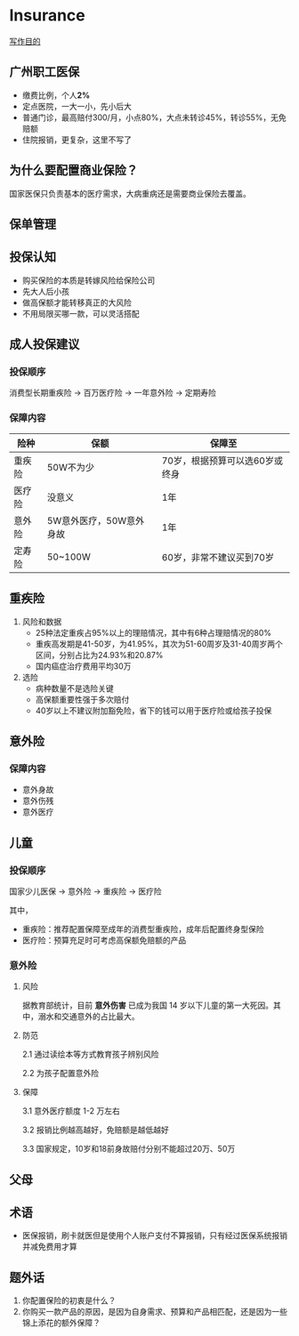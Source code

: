# Insurance

[写作目的](why.md)

## 广州职工医保

* 缴费比例，个人**2%**
* 定点医院，一大一小，先小后大
* 普通门诊，最高赔付300/月，小点80%，大点未转诊45%，转诊55%，无免赔额
* 住院报销，更复杂，这里不写了

## 为什么要配置商业保险？

国家医保只负责基本的医疗需求，大病重病还是需要商业保险去覆盖。

## 保单管理

## 投保认知

* 购买保险的本质是转嫁风险给保险公司
* 先大人后小孩
* 做高保额才能转移真正的大风险
* 不用局限买哪一款，可以灵活搭配

## 成人投保建议

### 投保顺序

消费型长期重疾险 → 百万医疗险 → 一年意外险 → 定期寿险

### 保障内容

| 险种   | 保额                    | 保障至                         |
| ------ | ----------------------- | ------------------------------ |
| 重疾险 | 50W不为少               | 70岁，根据预算可以选60岁或终身 |
| 医疗险 | 没意义                  | 1年                            |
| 意外险 | 5W意外医疗，50W意外身故 | 1年                            |
| 定寿险 | 50~100W                 | 60岁，非常不建议买到70岁       |

## 重疾险

1. 风险和数据
   * 25种法定重疾占95%以上的理赔情况，其中有6种占理赔情况的80%
   * 重疾高发期是41-50岁，为41.95%，其次为51-60周岁及31-40周岁两个区间，分别占比为24.93%和20.87%
   * 国内癌症治疗费用平均30万
2. 选险
   * 病种数量不是选险关键
   * 高保额重要性强于多次赔付
   * 40岁以上不建议附加豁免险，省下的钱可以用于医疗险或给孩子投保

## 意外险

### 保障内容

* 意外身故
* 意外伤残
* 意外医疗

## 儿童

### 投保顺序

国家少儿医保 → 意外险 → 重疾险 → 医疗险

其中，
* 重疾险：推荐配置保障至成年的消费型重疾险，成年后配置终身型保险
* 医疗险：预算充足时可考虑高保额免赔额的产品

### 意外险

1. 风险

   据教育部统计，目前 **意外伤害** 已成为我国 14 岁以下儿童的第一大死因。其中，溺水和交通意外的占比最大。

2. 防范

   2.1 通过读绘本等方式教育孩子辨别风险

   2.2 为孩子配置意外险

3. 保障

   3.1 意外医疗额度 1-2 万左右

   3.2 报销比例越高越好，免赔额是越低越好

   3.3 国家规定，10岁和18前身故赔付分别不能超过20万、50万

## 父母

## 术语

* 医保报销，刷卡就医但是使用个人账户支付不算报销，只有经过医保系统报销并减免费用才算

## 题外话

1. 你配置保险的初衷是什么？
2. 你购买一款产品的原因，是因为自身需求、预算和产品相匹配，还是因为一些锦上添花的额外保障？

